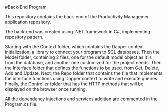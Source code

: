 #Back-End Program

This repository contains the back-end of the Productivity Managemer application repository.

The back-end was created using .NET framework in C#, implementing repository pattern.

Starting with the Context folder, which contains the Dapper context initialization, a library to connect your program to SQL databases. Then the Model folder, containing 2 files,
one for the default model object as it is from the database, and another one customized for the project needs. Then the Interface folder that defines the functions to be used, from
Get, Delete, Add and Update. Next, the Repo folder that contains the file that implements the interface functions using Dapper context to write and execute queries. Finally, the Controller
folder that has the HTTP methods that will be displayed on the browser once running.

All the dependency injections and services addition are commented in the Program.cs file.
